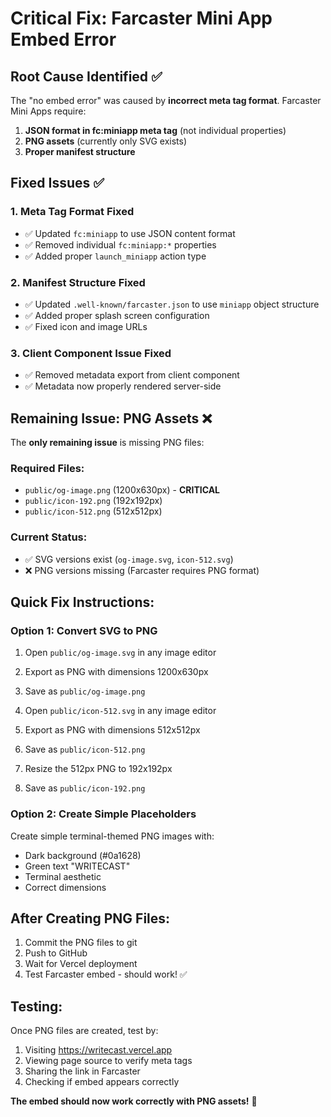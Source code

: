 # Critical Fix: Farcaster Mini App Embed Error

## Root Cause Identified ✅

The "no embed error" was caused by **incorrect meta tag format**. Farcaster Mini Apps require:

1. **JSON format in fc:miniapp meta tag** (not individual properties)
2. **PNG assets** (currently only SVG exists)
3. **Proper manifest structure**

## Fixed Issues ✅

### 1. Meta Tag Format Fixed
- ✅ Updated `fc:miniapp` to use JSON content format
- ✅ Removed individual `fc:miniapp:*` properties
- ✅ Added proper `launch_miniapp` action type

### 2. Manifest Structure Fixed  
- ✅ Updated `.well-known/farcaster.json` to use `miniapp` object structure
- ✅ Added proper splash screen configuration
- ✅ Fixed icon and image URLs

### 3. Client Component Issue Fixed
- ✅ Removed metadata export from client component
- ✅ Metadata now properly rendered server-side

## Remaining Issue: PNG Assets ❌

The **only remaining issue** is missing PNG files:

### Required Files:
- `public/og-image.png` (1200x630px) - **CRITICAL**
- `public/icon-192.png` (192x192px) 
- `public/icon-512.png` (512x512px)

### Current Status:
- ✅ SVG versions exist (`og-image.svg`, `icon-512.svg`)
- ❌ PNG versions missing (Farcaster requires PNG format)

## Quick Fix Instructions:

### Option 1: Convert SVG to PNG
1. Open `public/og-image.svg` in any image editor
2. Export as PNG with dimensions 1200x630px
3. Save as `public/og-image.png`

4. Open `public/icon-512.svg` in any image editor  
5. Export as PNG with dimensions 512x512px
6. Save as `public/icon-512.png`

7. Resize the 512px PNG to 192x192px
8. Save as `public/icon-192.png`

### Option 2: Create Simple Placeholders
Create simple terminal-themed PNG images with:
- Dark background (#0a1628)
- Green text "WRITECAST"
- Terminal aesthetic
- Correct dimensions

## After Creating PNG Files:
1. Commit the PNG files to git
2. Push to GitHub  
3. Wait for Vercel deployment
4. Test Farcaster embed - should work! ✅

## Testing:
Once PNG files are created, test by:
1. Visiting https://writecast.vercel.app
2. Viewing page source to verify meta tags
3. Sharing the link in Farcaster
4. Checking if embed appears correctly

**The embed should now work correctly with PNG assets!** 🎉
